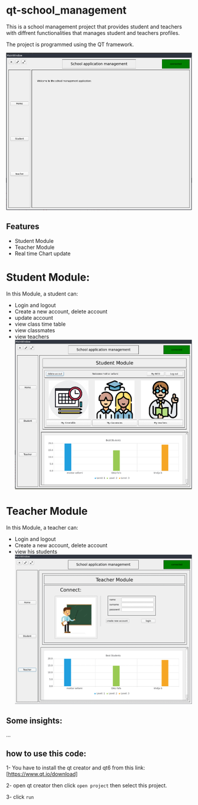 # qt-school_management

This is a school management project that provides student and teachers with diffrent functionalities that manages student and teachers profiles.

The project is programmed using the QT framework.   

![App Screenshot](app_pictures/Home_screen.png)

## Features
- Student Module
- Teacher Module
- Real time Chart update 


# Student Module:
In this Module, a student can: 
- Login and logout 
- Create a new account, delete account
- update account  
- view class time table
- view classmates
- view teachers 
![App Screenshot](app_pictures/studentModuleGIF.gif)
# Teacher Module 
In this Module, a teacher can: 
- Login and logout 
- Create a new account, delete account 
- view his students 
![App Screenshot](app_pictures/TeacherModuleGIF.gif)

## Some insights: 
...

## how to use this code: 
1- You have to install the qt creator and qt6 from this link: [https://www.qt.io/download]

2- open qt creator then click `open project` then select this project.

3- click `run`




